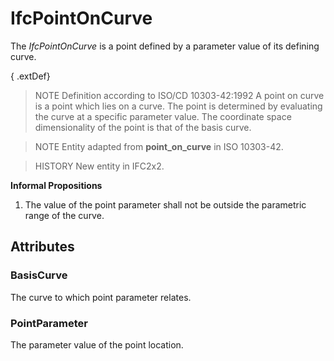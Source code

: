 # IfcPointOnCurve

The _IfcPointOnCurve_ is a point defined by a parameter value of its defining curve.

{ .extDef}
> NOTE Definition according to ISO/CD 10303-42:1992
> A point on curve is a point which lies on a curve. The point is determined by evaluating the curve at a specific parameter value. The coordinate space dimensionality of the point is that of the basis curve.

> NOTE Entity adapted from **point_on_curve** in ISO 10303-42.

> HISTORY New entity in IFC2x2.

**Informal Propositions**

1. The value of the point parameter shall not be outside the parametric range of the curve.

## Attributes

### BasisCurve
The curve to which point parameter relates.

### PointParameter
The parameter value of the point location.
